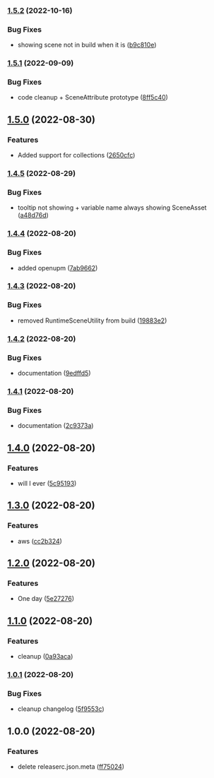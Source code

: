 ### [1.5.2](https://github.com/marc-antoine-girard/Unity3D-RuntimeScene/compare/v1.5.1...v1.5.2) (2022-10-16)


### Bug Fixes

* showing scene not in build when it is ([b9c810e](https://github.com/marc-antoine-girard/Unity3D-RuntimeScene/commit/b9c810e04802810702b37852d9f5238b2a7603cc))

### [1.5.1](https://github.com/marc-antoine-girard/Unity3D-RuntimeScene/compare/v1.5.0...v1.5.1) (2022-09-09)


### Bug Fixes

* code cleanup + SceneAttribute prototype ([8ff5c40](https://github.com/marc-antoine-girard/Unity3D-RuntimeScene/commit/8ff5c403755db877dbccf16a6169532520ec6d36))

## [1.5.0](https://github.com/marc-antoine-girard/Unity3D-RuntimeScene/compare/v1.4.5...v1.5.0) (2022-08-30)


### Features

* Added support for collections ([2650cfc](https://github.com/marc-antoine-girard/Unity3D-RuntimeScene/commit/2650cfcdfd31be94faacf9d0cc7070274ebbb44d))

### [1.4.5](https://github.com/marc-antoine-girard/Unity3D-RuntimeScene/compare/v1.4.4...v1.4.5) (2022-08-29)


### Bug Fixes

* tooltip not showing + variable name always showing SceneAsset ([a48d76d](https://github.com/marc-antoine-girard/Unity3D-RuntimeScene/commit/a48d76d49db8616e9544eeeb04cb81b7f7ccdc21))

### [1.4.4](https://github.com/marc-antoine-girard/Unity3D-RuntimeScene/compare/v1.4.3...v1.4.4) (2022-08-20)


### Bug Fixes

* added openupm ([7ab9662](https://github.com/marc-antoine-girard/Unity3D-RuntimeScene/commit/7ab9662444249f3b73d9463e7fd682187658a0a7))

### [1.4.3](https://github.com/marc-antoine-girard/Unity3D-RuntimeScene/compare/v1.4.2...v1.4.3) (2022-08-20)


### Bug Fixes

* removed RuntimeSceneUtility from build ([19883e2](https://github.com/marc-antoine-girard/Unity3D-RuntimeScene/commit/19883e2e6d9f1d8f22980ef5e8928edbad285af9))

### [1.4.2](https://github.com/marc-antoine-girard/Unity3D-RuntimeScene/compare/v1.4.1...v1.4.2) (2022-08-20)


### Bug Fixes

* documentation ([9edffd5](https://github.com/marc-antoine-girard/Unity3D-RuntimeScene/commit/9edffd5c1b78a824b4ce7363776f95298d99e380))

### [1.4.1](https://github.com/marc-antoine-girard/Unity3D-RuntimeScene/compare/v1.4.0...v1.4.1) (2022-08-20)


### Bug Fixes

* documentation ([2c9373a](https://github.com/marc-antoine-girard/Unity3D-RuntimeScene/commit/2c9373ac1ef4da80ae8bce293593a7fafe7f0c51))

## [1.4.0](https://github.com/marc-antoine-girard/Unity3D-RuntimeScene/compare/v1.3.0...v1.4.0) (2022-08-20)


### Features

* will I ever ([5c95193](https://github.com/marc-antoine-girard/Unity3D-RuntimeScene/commit/5c95193ac81388b7ced770f44330238820da7597))

## [1.3.0](https://github.com/marc-antoine-girard/Unity3D-RuntimeScene/compare/v1.2.0...v1.3.0) (2022-08-20)


### Features

* aws ([cc2b324](https://github.com/marc-antoine-girard/Unity3D-RuntimeScene/commit/cc2b3243ce2618bee0237f0455d0f9e7e2bf687c))

## [1.2.0](https://github.com/marc-antoine-girard/Unity3D-RuntimeScene/compare/v1.1.0...v1.2.0) (2022-08-20)


### Features

* One day ([5e27276](https://github.com/marc-antoine-girard/Unity3D-RuntimeScene/commit/5e27276d91b4e3975923250f0d30f4766ae4cf13))

## [1.1.0](https://github.com/marc-antoine-girard/Unity3D-RuntimeScene/compare/v1.0.1...v1.1.0) (2022-08-20)


### Features

* cleanup ([0a93aca](https://github.com/marc-antoine-girard/Unity3D-RuntimeScene/commit/0a93aca16cca9b201d639c97b924d3121f2fcfeb))

### [1.0.1](https://github.com/marc-antoine-girard/Unity3D-RuntimeScene/compare/v1.0.0...v1.0.1) (2022-08-20)


### Bug Fixes

* cleanup changelog ([5f9553c](https://github.com/marc-antoine-girard/Unity3D-RuntimeScene/commit/5f9553c684e5ea72710a157319655eb9f752df93))

## 1.0.0 (2022-08-20)

### Features

* delete releaserc.json.meta ([ff75024](https://github.com/marc-antoine-girard/Unity3D-RuntimeScene/commit/ff7502474fd122a842915a2712e014a7493c5184))
